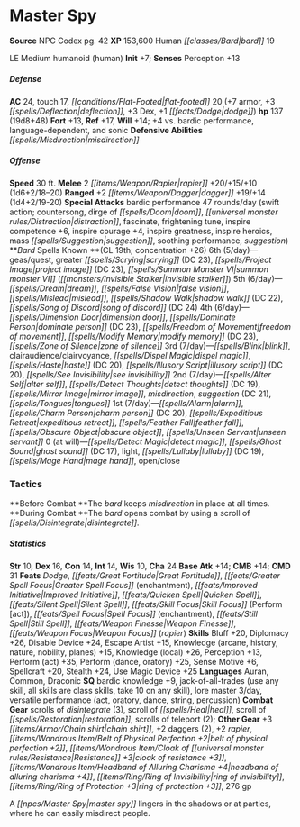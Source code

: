 ﻿---
cssclass: [monsters]
title1: Master Spy
title2: Master Spy
CR: 18
sources:
- name: NPC Codex
  page: 42
  link: http://paizo.com/products/btpy8v3a?Pathfinder-Roleplaying-Game-NPC-Codex
XP: 153600
race: Human
classes:
- bard 19
alignment: LE
size: Medium
type: humanoid
subtypes:
- human
initiative:
  bonus: 7
AC:
  AC: 24
  touch: 17
  flat_footed: 20
  components:
    armor: 7
    deflection: 3
    dex: 3
    dodge: 1
HP:
  HP: 137
  long: 19d8+48
saves:
  fort: 13
  ref: 17
  will: 14
  other: +4 vs. bardic performance, language-dependent, and sonic
defensive_abilities:
- misdirection
speeds:
  base: 30
attacks:
  melee:
  - - text: 2 rapier +20/+15/+10 (1d6+2/18-20)
      entries:
      - - damage: 1d6+2
          crit_range: 18-20
      count: 2
      attack: rapier
      bonus:
      - 20
      - 15
      - 10
  ranged:
  - - text: +2 dagger +19/+14 (1d4+2/19-20)
      entries:
      - - damage: 1d4+2
          crit_range: 19-20
      attack: +2 dagger
      bonus:
      - 19
      - 14
  special:
  - bardic performance 47 rounds/day (swift action; countersong, dirge of doom, distraction,
    fascinate, frightening tune, inspire competence +6, inspire courage +4, inspire
    greatness, inspire heroics, mass suggestion, soothing performance, suggestion)
spells:
  entries:
  - name: geas/quest
    source: Bard
    level: 6
  - name: greater scrying
    source: Bard
    level: 6
    DC: 23
  - name: project image
    source: Bard
    level: 6
    DC: 23
  - name: summon monster VI
    source: Bard
    level: 6
    other: invisible stalker
  - name: dream
    source: Bard
    level: 5
  - name: false vision
    source: Bard
    level: 5
  - name: mislead
    source: Bard
    level: 5
  - name: shadow walk
    source: Bard
    level: 5
    DC: 22
  - name: song of discord
    source: Bard
    level: 5
    DC: 24
  - name: dimension door
    source: Bard
    level: 4
  - name: dominate person
    source: Bard
    level: 4
    DC: 23
  - name: freedom of movement
    source: Bard
    level: 4
  - name: modify memory
    source: Bard
    level: 4
    DC: 23
  - name: zone of silence
    source: Bard
    level: 4
  - name: blink
    source: Bard
    level: 3
  - name: clairaudience/clairvoyance
    source: Bard
    level: 3
  - name: dispel magic
    source: Bard
    level: 3
  - name: haste
    source: Bard
    level: 3
    DC: 20
  - name: illusory script
    source: Bard
    level: 3
    DC: 20
  - name: see invisibility
    source: Bard
    level: 3
  - name: alter self
    source: Bard
    level: 2
  - name: detect thoughts
    source: Bard
    level: 2
    DC: 19
  - name: mirror image
    source: Bard
    level: 2
  - name: misdirection
    source: Bard
    level: 2
  - name: suggestion
    source: Bard
    level: 2
    DC: 21
  - name: tongues
    source: Bard
    level: 2
  - name: alarm
    source: Bard
    level: 1
  - name: charm person
    source: Bard
    level: 1
    DC: 20
  - name: expeditious retreat
    source: Bard
    level: 1
  - name: feather fall
    source: Bard
    level: 1
  - name: obscure object
    source: Bard
    level: 1
  - name: unseen servant
    source: Bard
    level: 1
  - name: detect magic
    source: Bard
    level: 0
  - name: ghost sound
    source: Bard
    level: 0
    DC: 17
  - name: light
    source: Bard
    level: 0
  - name: lullaby
    source: Bard
    level: 0
    DC: 19
  - name: mage hand
    source: Bard
    level: 0
  - name: open/close
    source: Bard
    level: 0
  sources:
  - name: Bard
    type: known
    CL: 19
    concentration: 26
    slots:
      6: 5
      5: 6
      4: 6
      3: 7
      2: 7
      1: 7
      0: at-will
tactics:
  Before Combat: The bard keeps misdirection in place at all times.
  During Combat: The bard opens combat by using a scroll of disintegrate.
ability_scores:
  STR: 10
  DEX: 16
  CON: 14
  INT: 14
  WIS: 10
  CHA: 24
BAB: 14
CMB: 14
CMD: 31
feats:
- name: Dodge
- name: Great Fortitude
- name: Greater Spell Focus (enchantment)
- name: Improved Initiative
- name: Quicken Spell
- name: Silent Spell
- name: Skill Focus (Perform [act])
- name: Spell Focus (enchantment)
- name: Still Spell
- name: Weapon Finesse
- name: Weapon Focus (rapier)
skills:
  Bluff: 20
  Diplomacy: 26
  Disable Device: 24
  Escape Artist: 15
  Knowledge (arcane): 15
  Knowledge (history): 15
  Knowledge (nature): 15
  Knowledge (nobility): 15
  Knowledge (planes): 15
  Knowledge (local): 26
  Perception: 13
  Perform (act): 35
  Perform (dance): 25
  Perform (oratory): 25
  Sense Motive: 6
  Spellcraft: 20
  Stealth: 24
  Use Magic Device: 25
languages:
- Auran
- Common
- Draconic
special_qualities:
- bardic knowledge +9
- jack-of-all-trades (use any skill, all skills are class skills, take 10 on any skill)
- lore master 3/day
- versatile performance (act, oratory, dance, string, percussion)
gear:
  combat:
  - scrolls of disintegrate (3)
  - scroll of heal
  - scroll of restoration
  - scrolls of teleport (2)
  other:
  - +3 chain shirt
  - +2 daggers (2)
  - +2 rapier
  - belt of physical perfection +2
  - cloak of resistance +3
  - headband of alluring charisma +4
  - ring of invisibility
  - ring of protection +3
  - 276 gp
desc_long: A master spy lingers in the shadows or at parties, where he can easily
  misdirect people.

---

# Master Spy

**Source** NPC Codex pg. 42
**XP** 153,600
Human _[[classes/Bard|bard]]_ 19

LE Medium humanoid (human)
**Init** +7; **Senses** Perception +13

##### Defense

**AC** 24, touch 17, _[[conditions/Flat-Footed|flat-footed]]_ 20 (+7 armor, +3 _[[spells/Deflection|deflection]]_, +3 Dex, +1 _[[feats/Dodge|dodge]]_)
**hp** 137 (19d8+48)
**Fort** +13, **Ref** +17, **Will** +14; +4 vs. bardic performance, language-dependent, and sonic
**Defensive Abilities** _[[spells/Misdirection|misdirection]]_

##### Offense
**Speed** 30 ft.
**Melee** 2 _[[items/Weapon/Rapier|rapier]]_ +20/+15/+10 (1d6+2/18–20)
**Ranged** +2 _[[items/Weapon/Dagger|dagger]]_ +19/+14 (1d4+2/19-20)
**Special Attacks** bardic performance 47 rounds/day (swift action; countersong, dirge of _[[spells/Doom|doom]]_, _[[universal monster rules/Distraction|distraction]]_, fascinate, frightening tune, inspire competence +6, inspire courage +4, inspire greatness, inspire heroics, mass _[[spells/Suggestion|suggestion]]_, soothing performance, _suggestion_)
**_Bard_ Spells Known **(CL 19th; concentration +26)
6th (5/day)—geas/quest, greater _[[spells/Scrying|scrying]]_ (DC 23), _[[spells/Project Image|project image]]_ (DC 23), _[[spells/Summon Monster VI|summon monster VI]]_ (_[[monsters/Invisible Stalker|invisible stalker]]_)
5th (6/day)—_[[spells/Dream|dream]]_, _[[spells/False Vision|false vision]]_, _[[spells/Mislead|mislead]]_, _[[spells/Shadow Walk|shadow walk]]_ (DC 22), _[[spells/Song of Discord|song of discord]]_ (DC 24)
4th (6/day)—_[[spells/Dimension Door|dimension door]]_, _[[spells/Dominate Person|dominate person]]_ (DC 23), _[[spells/Freedom of Movement|freedom of movement]]_, _[[spells/Modify Memory|modify memory]]_ (DC 23), _[[spells/Zone of Silence|zone of silence]]_
3rd (7/day)—_[[spells/Blink|blink]]_, clairaudience/clairvoyance, _[[spells/Dispel Magic|dispel magic]]_, _[[spells/Haste|haste]]_ (DC 20), _[[spells/Illusory Script|illusory script]]_ (DC 20), _[[spells/See Invisibility|see invisibility]]_
2nd (7/day)—_[[spells/Alter Self|alter self]]_, _[[spells/Detect Thoughts|detect thoughts]]_ (DC 19), _[[spells/Mirror Image|mirror image]]_, _misdirection_, _suggestion_ (DC 21), _[[spells/Tongues|tongues]]_
1st (7/day)—_[[spells/Alarm|alarm]]_, _[[spells/Charm Person|charm person]]_ (DC 20), _[[spells/Expeditious Retreat|expeditious retreat]]_, _[[spells/Feather Fall|feather fall]]_, _[[spells/Obscure Object|obscure object]]_, _[[spells/Unseen Servant|unseen servant]]_
0 (at will)—_[[spells/Detect Magic|detect magic]]_, _[[spells/Ghost Sound|ghost sound]]_ (DC 17), light, _[[spells/Lullaby|lullaby]]_ (DC 19), _[[spells/Mage Hand|mage hand]]_, open/close

### Tactics

**Before Combat **The _bard_ keeps _misdirection_ in place at all times.
**During Combat **The _bard_ opens combat by using a scroll of _[[spells/Disintegrate|disintegrate]]_.

##### Statistics
**Str** 10, **Dex** 16, **Con** 14, **Int** 14, **Wis** 10, **Cha** 24
**Base Atk** +14; **CMB** +14; **CMD** 31
**Feats** _Dodge_, _[[feats/Great Fortitude|Great Fortitude]]_, _[[feats/Greater Spell Focus|Greater Spell Focus]]_ (enchantment), _[[feats/Improved Initiative|Improved Initiative]]_, _[[feats/Quicken Spell|Quicken Spell]]_, _[[feats/Silent Spell|Silent Spell]]_, _[[feats/Skill Focus|Skill Focus]]_ (Perform [act]), _[[feats/Spell Focus|Spell Focus]]_ (enchantment), _[[feats/Still Spell|Still Spell]]_, _[[feats/Weapon Finesse|Weapon Finesse]]_, _[[feats/Weapon Focus|Weapon Focus]]_ (_rapier_)
**Skills** Bluff +20, Diplomacy +26, Disable Device +24, Escape Artist +15, Knowledge (arcane, history, nature, nobility, planes) +15, Knowledge (local) +26, Perception +13, Perform (act) +35, Perform (dance, oratory) +25, Sense Motive +6, Spellcraft +20, Stealth +24, Use Magic Device +25
**Languages** Auran, Common, Draconic
**SQ** bardic knowledge +9, jack-of-all-trades (use any skill, all skills are class skills, take 10 on any skill), lore master 3/day, versatile performance (act, oratory, dance, string, percussion)
**Combat Gear** scrolls of _disintegrate_ (3), scroll of _[[spells/Heal|heal]]_, scroll of _[[spells/Restoration|restoration]]_, scrolls of teleport (2); **Other Gear** +3 _[[items/Armor/Chain shirt|chain shirt]]_, +2 daggers (2), +2 _rapier_, _[[items/Wondrous Item/Belt of Physical Perfection +2|belt of physical perfection +2]]_, _[[items/Wondrous Item/Cloak of _[[universal monster rules/Resistance|Resistance]]_ +3|cloak of _resistance_ +3]]_, _[[items/Wondrous Item/Headband of Alluring Charisma +4|headband of alluring charisma +4]]_, _[[items/Ring/Ring of Invisibility|ring of invisibility]]_, _[[items/Ring/Ring of Protection +3|ring of protection +3]]_, 276 gp

A _[[npcs/Master Spy|master spy]]_ lingers in the shadows or at parties, where he can easily misdirect people.